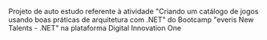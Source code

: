 Projeto de auto estudo referente à atividade "Criando um catálogo de jogos usando boas práticas de arquitetura com .NET" do Bootcamp "everis New Talents - .NET" na plataforma Digital Innovation One 
